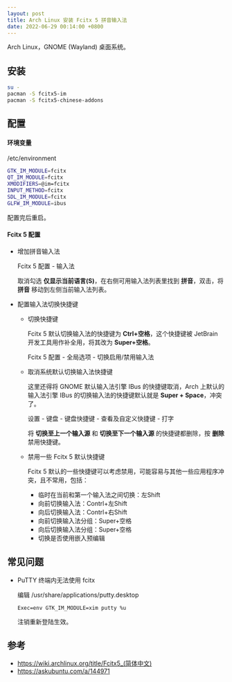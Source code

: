 ```yaml
---
layout: post
title: Arch Linux 安装 Fcitx 5 拼音输入法
date: 2022-06-29 00:14:00 +0800
---
```


Arch Linux，GNOME (Wayland) 桌面系统。

## 安装

```bash
su -
pacman -S fcitx5-im
pacman -S fcitx5-chinese-addons 
```

## 配置

#### 环境变量

/etc/environment

```bash
GTK_IM_MODULE=fcitx
QT_IM_MODULE=fcitx
XMODIFIERS=@im=fcitx
INPUT_METHOD=fcitx
SDL_IM_MODULE=fcitx
GLFW_IM_MODULE=ibus
```

配置完后重启。

#### Fcitx 5 配置

- 增加拼音输入法

  Fcitx 5 配置 - 输入法

  取消勾选 **仅显示当前语言(S)**，在右侧可用输入法列表里找到 **拼音**，双击，将 **拼音** 移动到左侧当前输入法列表。

- 配置输入法切换快捷键

  - 切换快捷键

    Fcitx 5 默认切换输入法的快捷键为 **Ctrl+空格**，这个快捷键被 JetBrain 开发工具用作补全用，将其改为 **Super+空格**。

    Fcitx 5 配置 - 全局选项 - 切换启用/禁用输入法

  - 取消系统默认切换输入法快捷键

    这里还得将 GNOME 默认输入法引擎 IBus 的快捷键取消，Arch 上默认的输入法引擎 IBus 的切换输入法的快捷键默认就是 **Super + Space**，冲突了。

    设置 - 键盘 - 键盘快捷键 - 查看及自定义快捷键 - 打字

    将 **切换至上一个输入源** 和 **切换至下一个输入源** 的快捷键都删除，按 **删除** 禁用快捷键。

  - 禁用一些 Fcitx 5 默认快捷键

    Fcitx 5 默认的一些快捷键可以考虑禁用，可能容易与其他一些应用程序冲突，且不常用，包括：

    - 临时在当前和第一个输入法之间切换：左Shift
    - 向前切换输入法：Contrl+左Shift
    - 向后切换输入法：Contrl+右Shift
    - 向前切换输入法分组：Super+空格
    - 向后切换输入法分组：Super+空格
    - 切换是否使用嵌入预编辑

## 常见问题

- PuTTY 终端内无法使用 fcitx

  编辑 /usr/share/applications/putty.desktop

  ```text
  Exec=env GTK_IM_MODULE=xim putty %u
  ```

  注销重新登陆生效。

## 参考

- <https://wiki.archlinux.org/title/Fcitx5_(简体中文)>
- <https://askubuntu.com/a/144971>
